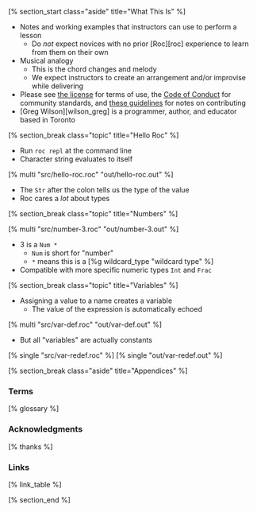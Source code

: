 <!-- ---------------------------------------------------------------- -->
[% section_start class="aside" title="What This Is" %]

-   Notes and working examples that instructors can use to perform a lesson
    -   Do *not* expect novices with no prior [Roc][roc] experience to learn from them on their own
-   Musical analogy
    -   This is the chord changes and melody
    -   We expect instructors to create an arrangement and/or improvise while delivering
-   Please see [the license](./license/) for terms of use,
    the [Code of Conduct](./conduct/) for community standards,
    and [these guidelines](./contributing/) for notes on contributing
-   [Greg Wilson][wilson_greg] is a programmer, author, and educator based in Toronto

<!-- ---------------------------------------------------------------- -->
[% section_break class="topic" title="Hello Roc" %]

-   Run `roc repl` at the command line
-   Character string evaluates to itself

[% multi "src/hello-roc.roc" "out/hello-roc.out" %]

-   The `Str` after the colon tells us the type of the value
-   Roc cares a *lot* about types

<!-- ---------------------------------------------------------------- -->
[% section_break class="topic" title="Numbers" %]

[% multi "src/number-3.roc" "out/number-3.out" %]

-   3 is a `Num *`
    -   `Num` is short for "number"
    -   `*` means this is a [%g wildcard_type "wildcard type" %]
-   Compatible with more specific numeric types `Int` and `Frac`

<!-- ---------------------------------------------------------------- -->
[% section_break class="topic" title="Variables" %]

-   Assigning a value to a name creates a variable
    -   The value of the expression is automatically echoed

[% multi "src/var-def.roc" "out/var-def.out" %]

-   But all "variables" are actually constants

[% single "src/var-redef.roc" %]
[% single "out/var-redef.out" %]

<!-- ---------------------------------------------------------------- -->
[% section_break class="aside" title="Appendices" %]

### Terms

[% glossary %]

### Acknowledgments

[% thanks %]

### Links

[% link_table %]

[% section_end %]
